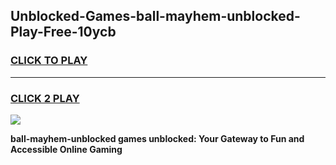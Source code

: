 
## Unblocked-Games-ball-mayhem-unblocked-Play-Free-10ycb
<h3>
<a href="https://premium76.site?title=ball-mayhem-unblocked&ref=23A">CLICK TO PLAY</a></h3>
<hr>

<h3>
<a href="https://premium76.site?title=ball-mayhem-unblocked&ref=23A">CLICK 2 PLAY</a>
  
</h3>

<a href="https://premium76.site?title=ball-mayhem-unblocked&ref=23A"><img src="https://clearcache.store/games.png"></a>


**ball-mayhem-unblocked games unblocked: Your Gateway to Fun and Accessible Online Gaming**
